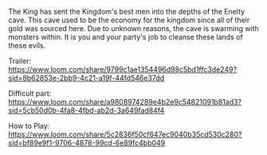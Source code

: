 The King has sent the Kingdom's best men into the depths of the Enelty cave. This cave used to be the economy for the kingdom since all of their gold was sourced here. Due to unknown reasons, the cave is swarming with monsters within. It is you and your party's job to cleanse these lands of these evils.

Trailer: 
https://www.loom.com/share/9799c1ae1354496d98c5bd1ffc3de249?sid=8b62853e-2bb9-4c21-a19f-44fd546e37dd

Difficult part:
https://www.loom.com/share/a9808974289e4b2e9c54821091b81ad3?sid=5cb50d0b-4fa8-4fbd-ab2d-3a649fad84f4

How to Play: 
https://www.loom.com/share/5c2836f50cf647ec9040b35cd530c280?sid=bf89e9f1-9706-4878-99cd-6e89fc4bb049
